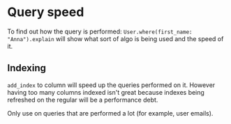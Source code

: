 # Query speed

To find out how the query is performed: `User.where(first_name: "Anna").explain` will show what sort of algo is being used and the speed of it.

## Indexing

`add_index` to column will speed up the queries performed on it. However having too many columns indexed isn't great because indexes being refreshed on the regular will be a performance debt.

Only use on queries that are performed a lot (for example, user emails).
